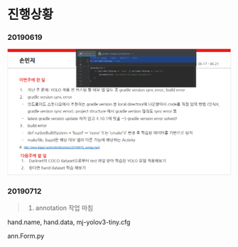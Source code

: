 # 진행상황

### 20190619
![20190619](./image/20190619.PNG)

### 20190712
> 1. annotation 작업 마침

hand.name, hand.data, mj-yolov3-tiny.cfg

ann.Form.py
